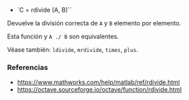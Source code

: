 - `C = rdivide (A, B)``

Devuelve la división correcta de `A` y `B` elemento por elemento.

Esta función y `A ./ B` son equivalentes.

Véase también: `ldivide`, `mrdivide`, `times`, `plus`.

### Referencias

- https://www.mathworks.com/help/matlab/ref/rdivide.html
- https://octave.sourceforge.io/octave/function/rdivide.html
